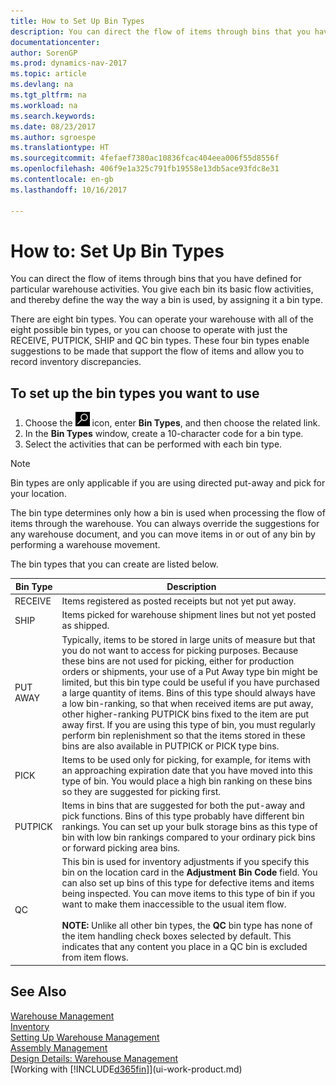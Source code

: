 ```yaml
---
title: How to Set Up Bin Types
description: You can direct the flow of items through bins that you have defined for particular warehouse activities. You give each bin its basic flow activities, and thereby define the way the way a bin is used, by assigning it a bin type.
documentationcenter: 
author: SorenGP
ms.prod: dynamics-nav-2017
ms.topic: article
ms.devlang: na
ms.tgt_pltfrm: na
ms.workload: na
ms.search.keywords: 
ms.date: 08/23/2017
ms.author: sgroespe
ms.translationtype: HT
ms.sourcegitcommit: 4fefaef7380ac10836fcac404eea006f55d8556f
ms.openlocfilehash: 406f9e1a325c791fb19558e13db5ace93fdc8e31
ms.contentlocale: en-gb
ms.lasthandoff: 10/16/2017

---
```

# <a name="how-to-set-up-bin-types"></a>How to: Set Up Bin Types
You can direct the flow of items through bins that you have defined for particular warehouse activities. You give each bin its basic flow activities, and thereby define the way the way a bin is used, by assigning it a bin type.  

There are eight bin types. You can operate your warehouse with all of the eight possible bin types, or you can choose to operate with just the RECEIVE, PUTPICK, SHIP and QC bin types. These four bin types enable suggestions to be made that support the flow of items and allow you to record inventory discrepancies.  

## <a name="to-set-up-the-bin-types-you-want-to-use"></a>To set up the bin types you want to use  
1.  Choose the ![Search for Page or Report](media/ui-search/search_small.png "Search for Page or Report icon") icon, enter **Bin Types**, and then choose the related link.  
2.  In the **Bin Types** window, create a 10-character code for a bin type.  
3.  Select the activities that can be performed with each bin type.  

> [!NOTE]  
>  Bin types are only applicable if you are using directed put-away and pick for your location.  

The bin type determines only how a bin is used when processing the flow of items through the warehouse. You can always override the suggestions for any warehouse document, and you can move items in or out of any bin by performing a warehouse movement.  

The bin types that you can create are listed below.  

|Bin Type|Description|  
|------------------|---------------------------------------|  
|RECEIVE|Items registered as posted receipts but not yet put away.|  
|SHIP|Items picked for warehouse shipment lines but not yet posted as shipped.|  
|PUT AWAY|Typically, items to be stored in large units of measure but that you do not want to access for picking purposes. Because these bins are not used for picking, either for production orders or shipments, your use of a Put Away type bin might be limited, but this bin type could be useful if you have purchased a large quantity of items. Bins of this type should always have a low bin-ranking, so that when received items are put away, other higher-ranking PUTPICK bins fixed to the item are put away first. If you are using this type of bin, you must regularly perform bin replenishment so that the items stored in these bins are also available in PUTPICK or PICK type bins.|  
|PICK|Items to be used only for picking, for example, for items with an approaching expiration date that you have moved into this type of bin. You would place a high bin ranking on these bins so they are suggested for picking first.|  
|PUTPICK|Items in bins that are suggested for both the put-away and pick functions. Bins of this type probably have different bin rankings. You can set up your bulk storage bins as this type of bin with low bin rankings compared to your ordinary pick bins or forward picking area bins.|  
|QC|This bin is used for inventory adjustments if you specify this bin on the location card in the **Adjustment Bin Code** field. You can also set up bins of this type for defective items and items being inspected. You can move items to this type of bin if you want to make them inaccessible to the usual item flow.<br /><br /> **NOTE:** Unlike all other bin types, the **QC** bin type has none of the item handling check boxes selected by default. This indicates that any content you place in a QC bin is excluded from item flows.|  

## <a name="see-also"></a>See Also
[Warehouse Management](warehouse-manage-warehouse.md)  
[Inventory](inventory-manage-inventory.md)  
[Setting Up Warehouse Management](warehouse-setup-warehouse.md)     
[Assembly Management](assembly-assemble-items.md)    
[Design Details: Warehouse Management](design-details-warehouse-management.md)  
[Working with [!INCLUDE[d365fin](includes/d365fin_md.md)]](ui-work-product.md)


